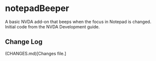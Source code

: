 # notepadBeeper

A basic NVDA add-on that beeps when the focus in Notepad is changed. Initial code from the NVDA Development guide.

## Change Log

(CHANGES.md)[Changes file.]
